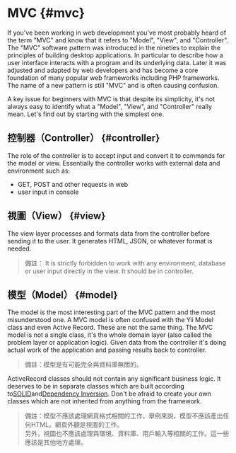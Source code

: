 # MVC {#mvc}

If you've been working in web development you've most probably heard of the term "MVC" and know that it refers to "Model", "View", and "Controller". The "MVC" software pattern was introduced in the nineties to explain the principles of building desktop applications. In particular to describe how a user interface interacts with a program and its underlying data. Later it was adjusted and adapted by web developers and has become a core foundation of many popular web frameworks including PHP frameworks. The name of a new pattern is still "MVC" and is often causing confusion.

A key issue for beginners with MVC is that despite its simplicity, it's not always easy to identify what a "Model", "View", and "Controller" really mean. Let's find out by starting with the simplest one.

## 控制器（Controller） {#controller}

The role of the controller is to accept input and convert it to commands for the model or view. Essentially the controller works with external data and environment such as:

* GET, POST and other requests in web
* user input in console

## 視圖（View） {#view}

The view layer processes and formats data from the controller before sending it to the user. It generates HTML, JSON, or whatever format is needed.

> 備註： It is strictly forbidden to work with any environment, database or user input directly in the view. It should be in controller.

## 模型（Model） {#model}

The model is the most interesting part of the MVC pattern and the most misunderstood one. A MVC model is often confused with the Yii Model class and even Active Record. These are not the same thing. The MVC model is not a single class, it's the whole domain layer \(also called the problem layer or application logic\). Given data from the controller it's doing actual work of the application and passing results back to controller.

> 備註：模型是有可能完全與資料庫無關的。

ActiveRecord classes should not contain any significant business logic. It deserves to be in separate classes which are built according to[SOLID](https://yii2-cookbook.readthedocs.io/solid/)and[Dependency Inversion](https://yii2-cookbook.readthedocs.io/dependencies/). Don't be afraid to create your own classes which are not inherited from anything from the framework.

> 備註：模型不應該處理網頁格式相關的工作，舉例來說，模型不應該產出任何HTML。網頁外觀是視圖的工作。  
> 另外，視圖也不應該處理與環境、資料庫、用戶輸入等相關的工作。這一些應該是其他地方處理。



